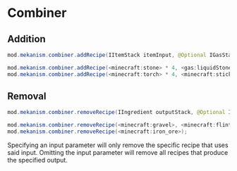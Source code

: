 
# Combiner
Addition
------
```java
mod.mekanism.combiner.addRecipe(IItemStack itemInput, @Optional IGasStack gasInput, IItemStack itemOutput)

mod.mekanism.combiner.addRecipe(<minecraft:stone> * 4, <gas:liquidStone>, <minecraft:stonebrick>);
mod.mekanism.combiner.addRecipe(<minecraft:torch> * 4, <minecraft:stick>);
```

Removal
------
```java
mod.mekanism.combiner.removeRecipe(IIngredient outputStack, @Optional IIngredient inputStack, @Optional IIngredient inputGas)

mod.mekanism.combiner.removeRecipe(<minecraft:gravel>, <minecraft:flint>, <gas:liquidStone>);
mod.mekanism.combiner.removeRecipe(<minecraft:iron_ore>);
```
Specifying an input parameter will only remove the specific recipe that uses said input. Omitting the input parameter will remove all recipes that produce the specified output.
